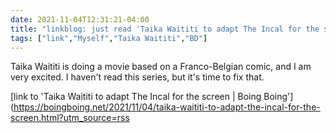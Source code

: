 ```yaml
---
date: 2021-11-04T12:31:21-04:00
title: "linkblog: just read 'Taika Waititi to adapt The Incal for the screen | Boing Boing'"
tags: ["link","Myself","Taika Waititi","BD"]
---
```

Taika Waititi is doing a movie based on a Franco-Belgian comic, and I am very excited. I haven't read this series, but it's time to fix that.
 
[link to 'Taika Waititi to adapt The Incal for the screen | Boing Boing'](https://boingboing.net/2021/11/04/taika-waititi-to-adapt-the-incal-for-the-screen.html?utm_source=rss

